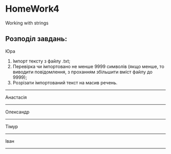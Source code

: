 # HomeWork4
Working with strings

Розподіл завдань:
-------------------------
Юра
1. Імпорт тексту з файлу .txt;
2. Перевірка чи імпортовано не менше 9999 символів (якщо менше, то виводити повідомлення, з проханням збільшити вміст файлу до 9999);
3. Розрізати імпортований текст на масив речень.

-------------------------
Анастасія

-------------------------
Олександр

-------------------------
Тімур

-------------------------
Іван

-------------------------

